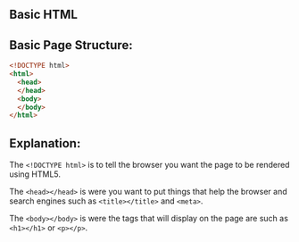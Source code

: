 ## Basic HTML

## Basic Page Structure:
```html
<!DOCTYPE html>
<html>
  <head>
  </head>
  <body>
  </body>
</html>
```

## Explanation:
The `<!DOCTYPE html>` is to tell the browser you want the page to be rendered using HTML5.

The `<head></head>` is were you want to put things that help the browser and search engines such as `<title></title>` and `<meta>`.

The `<body></body>` is were the tags that will display on the page are such as `<h1></h1>` or `<p></p>`.
